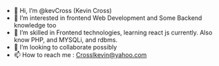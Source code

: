 - 👋 Hi, I’m @kevCross (Kevin Cross)
- 👀 I’m interested in frontend Web Development and Some Backend knowledge too
- 🌱 I’m skilled in Frontend technologies, learning react js currently. Also know PHP, and MYSQLi, and rdbms. 
- 💞️ I’m looking to collaborate possibly
- 📫 How to reach me : Crosslkevin@yahoo.com

<!---
kevCross/kevCross is a ✨ special ✨ repository because its `README.md` (this file) appears on your GitHub profile.
You can click the Preview link to take a look at your changes.
--->
